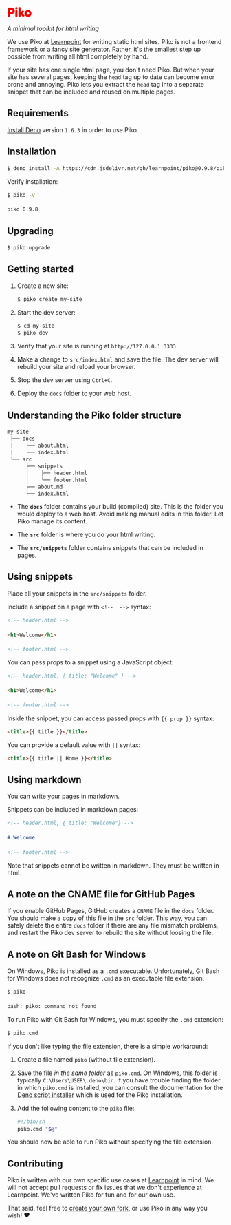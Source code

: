 <img src="piko.svg" height="24px">

_A minimal toolkit for html writing_

We use Piko at [Learnpoint](https://github.com/learnpoint) for writing static html sites. Piko is not a frontend framework or a fancy site generator. Rather, it's the smallest step up possible from writing all html completely by hand.

If your site has one single html page, you don't need Piko. But when your site has several pages, keeping the ```head``` tag up to date can become error prone and annoying. Piko lets you extract the ```head``` tag into a separate snippet that can be included and reused on multiple pages.

## Requirements

[Install Deno](https://deno.land/manual/getting_started/installation) version ```1.6.3``` in order to use Piko.

## Installation

```bash
$ deno install -A https://cdn.jsdelivr.net/gh/learnpoint/piko@0.9.8/piko.js
```

Verify installation:

```bash
$ piko -v

piko 0.9.8
```

## Upgrading

```bash
$ piko upgrade
```

## Getting started

1. Create a new site:

    ```bash
    $ piko create my-site
    ```
2. Start the dev server:

    ```bash
    $ cd my-site
    $ piko dev
    ```

3. Verify that your site is running at ```http://127.0.0.1:3333```

4. Make a change to ```src/index.html``` and save the file. The dev server will rebuild your site and reload your browser.

5. Stop the dev server using ```Ctrl+C```.

6. Deploy the ```docs``` folder to your web host.

## Understanding the Piko folder structure

```
my-site
 ├── docs
 |    ├── about.html
 |    └── index.html
 └── src
      ├── snippets
      |    ├── header.html
      |    └── footer.html
      ├── about.md
      └── index.html
```

- The **```docs```** folder contains your build (compiled) site. This is the folder you would deploy to a web host. Avoid making manual edits in this folder. Let Piko manage its content.

- The **```src```** folder is where you do your html writing.

- The **```src/snippets```** folder contains snippets that can be included in pages.

## Using snippets

Place all your snippets in the ```src/snippets``` folder.

Include a snippet on a page with ```<!--  -->``` syntax:

```html
<!-- header.html -->

<h1>Welcome</h1>

<!-- footer.html -->
```

You can pass props to a snippet using a JavaScript object:

```html
<!-- header.html, { title: "Welcome" } -->

<h1>Welcome</h1>

<!-- footer.html -->
```

Inside the snippet, you can access passed props with ```{{ prop }}``` syntax:

```html
<title>{{ title }}</title>
```

You can provide a default value with ```||``` syntax:

```html
<title>{{ title || Home }}</title>
```

## Using markdown

You can write your pages in markdown.

Snippets can be included in markdown pages:

```md
<!-- header.html, { title: "Welcome"} -->

# Welcome

<!-- footer.html -->
```

Note that snippets cannot be written in markdown. They must be written in html.

## A note on the CNAME file for GitHub Pages

If you enable GitHub Pages, GitHub creates a ```CNAME``` file in the ```docs``` folder. You should make a copy of this file in the ```src``` folder. This way, you can safely delete the entire ```docs``` folder if there are any file mismatch problems, and restart the Piko dev server to rebuild the site without loosing the file.

## A note on Git Bash for Windows

On Windows, Piko is installed as a ```.cmd``` executable. Unfortunately, Git Bash for Windows does not recognize ```.cmd``` as an executable file extension.

```bash
$ piko

bash: piko: command not found
```

To run Piko with Git Bash for Windows, you must specify the ```.cmd``` extension:

```bash
$ piko.cmd
```

If you don't like typing the file extension, there is a simple workaround:

1. Create a file named ```piko``` (without file extension).

2. Save the file _in the same folder_ as ```piko.cmd```. On Windows, this folder is typically ```C:\Users\USER\.deno\bin```. If you have trouble finding the folder in which ```piko.cmd``` is installed, you can consult the documentation for the [Deno script installer](https://deno.land/manual@v1.6.3/tools/script_installer) which is used for the Piko installation.

3. Add the following content to the ```piko``` file:

    ```bash
    #!/bin/sh
    piko.cmd "$@"
    ```

You should now be able to run Piko without specifying the file extension.

## Contributing

Piko is written with our own specific use cases at [Learnpoint](https://github.com/learnpoint) in mind. We will not accept pull requests or fix issues that we don't experience at Learnpoint. We've written Piko for fun and for our own use.

That said, feel free to [create your own fork](https://docs.github.com/en/free-pro-team@latest/github/getting-started-with-github/fork-a-repo), or use Piko in any way you wish! ❤️
